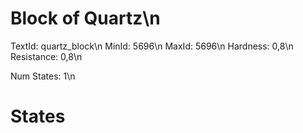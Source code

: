 # Block of Quartz\n
TextId: quartz_block\n
MinId: 5696\n
MaxId: 5696\n
Hardness: 0,8\n
Resistance: 0,8\n

Num States: 1\n
# States
```

```